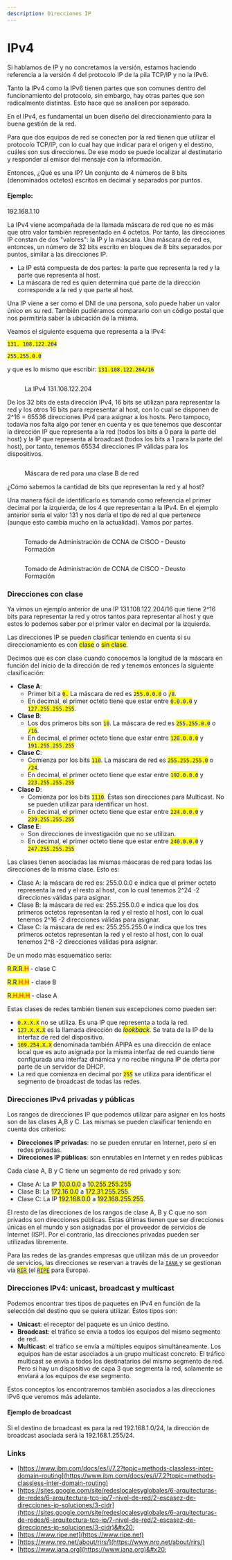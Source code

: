 ```yaml
---
description: Direcciones IP
---
```


# IPv4

Si hablamos de IP y no concretamos la versión, estamos haciendo referencia a la versión 4 del protocolo IP de la pila TCP/IP y no la IPv6.&#x20;

Tanto la IPv4 como la IPv6 tienen partes que son comunes dentro del funcionamiento del protocolo, sin embargo, hay otras partes que son radicalmente distintas. Esto hace que se analicen por separado.

En el IPv4, es fundamental un buen diseño del direccionamiento para la buena gestión de la red.

Para que dos equipos de red se conecten por la red tienen que utilizar el protocolo TCP/IP, con lo cual hay que indicar para el origen y el destino, cuáles son sus direcciones. De ese modo se puede localizar al destinatario y  responder al emisor del mensaje con la información.&#x20;

Entonces, ¿Qué es una IP? Un conjunto de 4 números de 8 bits (denominados octetos) escritos en decimal y separados por puntos.&#x20;

#### Ejemplo:&#x20;

192.168.1.10&#x20;

La IPv4 viene acompañada de la llamada máscara de red que no es más que otro valor también representado en 4 octetos. Por tanto, las direcciones IP constan de dos "valores": la IP y la máscara. Una máscara de red es, entonces, un número de 32 bits escrito en bloques de 8 bits separados por puntos, similar a las direcciones IP.

* La IP está compuesta de dos partes: la parte que representa la red y la parte que representa al host.&#x20;
* La máscara de red es quien determina qué parte de la dirección corresponde a la red y que parte al host.&#x20;

Una IP viene a ser como el DNI de una persona, solo puede haber un valor único en su red. También pudiéramos compararlo con un código postal que nos permitiría saber la ubicación de la misma.&#x20;

Veamos el siguiente esquema que representa a la IPv4:

<mark style="color:blue;">`131. 108.122.204`</mark>

<mark style="color:blue;">`255.255.0.0`</mark>

y que es lo mismo que escribir:  <mark style="color:blue;">`131.108.122.204/16`</mark>

<figure><img src="../../../.gitbook/assets/image (81) (1).png" alt=""><figcaption><p>La IPv4 131.108.122.204</p></figcaption></figure>

De los 32 bits de esta dirección IPv4, 16 bits se utilizan para representar la red y los otros 16 bits para representar al host, con lo cual se disponen de 2^16 = 65536 direcciones IPv4 para asignar a los hosts. Pero tampoco, todavía nos falta algo por tener en cuenta y es que tenemos que descontar la dirección IP que representa a la red (todos los bits a 0 para la parte del host) y la IP que representa al broadcast (todos los bits a 1 para la parte del host), por tanto, tenemos 65534 direcciones IP válidas para los dispositivos.

<figure><img src="../../../.gitbook/assets/image (11) (1) (1) (1) (1) (1) (1).png" alt=""><figcaption><p>Máscara de red para una clase B de red</p></figcaption></figure>

¿Cómo sabemos la cantidad de bits que representan la red y al host?&#x20;

Una manera fácil de identificarlo es tomando como referencia el primer decimal por la izquierda, de los 4 que representan a la IPv4. En el ejemplo anterior sería el valor 131 y nos daría el tipo de red al que pertenece (aunque esto cambia mucho en la actualidad). Vamos por partes.



<figure><img src="../../../.gitbook/assets/image (151).png" alt=""><figcaption><p>Tomado de Administración de CCNA de CISCO - Deusto Formación</p></figcaption></figure>

<figure><img src="../../../.gitbook/assets/image (46).png" alt=""><figcaption><p>Tomado de Administración de CCNA de CISCO - Deusto Formación</p></figcaption></figure>

### Direcciones con clase

Ya vimos un ejemplo anterior de una IP 131.108.122.204/16 que tiene 2^16 bits para representar la red y otros tantos para representar al host y que estos lo podemos saber por el primer valor en decimal por la izquierda.&#x20;

Las direcciones IP se pueden clasificar teniendo en cuenta si su direccionamiento es con <mark style="color:blue;">clase</mark> o <mark style="color:blue;">sin clase</mark>.&#x20;

Decimos que es con clase cuando conocemos la longitud de la máscara en función del inicio de la dirección de red y tenemos entonces la siguiente clasificación:

* **Clase A**:&#x20;
  * Primer bit a  <mark style="color:blue;">`0.`</mark> La máscara de red es <mark style="color:blue;">`255.0.0.0`</mark> o <mark style="color:blue;">`/8`</mark>.&#x20;
  * En decimal, el primer octeto tiene que estar entre <mark style="color:blue;">`0.0.0.0`</mark> y <mark style="color:blue;">`127.255.255.255`</mark>.&#x20;
* **Clase B**:&#x20;
  * Los dos primeros bits  son <mark style="color:blue;">`10`</mark>. La máscara de red es <mark style="color:blue;">`255.255.0.0`</mark> o <mark style="color:blue;">`/16`</mark>.&#x20;
  * En decimal, el primer octeto tiene que estar entre <mark style="color:blue;">`128.0.0.0`</mark> y <mark style="color:blue;">`191.255.255.255`</mark>
* **Clase C**:&#x20;
  * Comienza por  los bits <mark style="color:blue;">`110`</mark>. La máscara de red es <mark style="color:blue;">`255.255.255.0`</mark> o <mark style="color:blue;">`/24`</mark>.&#x20;
  * En decimal, el primer octeto tiene que estar entre <mark style="color:blue;">`192.0.0.0`</mark> y <mark style="color:blue;">`223.255.255.255`</mark>
* **Clase D**:&#x20;
  * Comienza por  los bits <mark style="color:blue;">`1110`</mark>. Éstas son direcciones para Multicast. No se pueden utilizar para identificar un host.&#x20;
  * En decimal, el primer octeto tiene que estar entre <mark style="color:blue;">`224.0.0.0`</mark> y <mark style="color:blue;">`239.255.255.255`</mark>
* **Clase E**:&#x20;
  * Son direcciones de investigación que no se utilizan.
  * En decimal, el primer octeto tiene que estar entre <mark style="color:blue;">`240.0.0.0`</mark> y <mark style="color:blue;">`247.255.255.255`</mark>

Las clases tienen asociadas las mismas máscaras de red para todas las direcciones de la misma clase. Esto es:

* Clase A: la máscara de red es: 255.0.0.0 e indica que el primer octeto representa la red y el resto al host, con lo cual tenemos 2^24 -2 direcciones válidas para asignar.&#x20;
* Clase B: la máscara de red es: 255.255.0.0 e indica que los dos primeros octetos representan la red y el resto al host, con lo cual tenemos 2^16 -2 direcciones válidas para asignar.
* Clase C: la máscara de red es: 255.255.255.0 e indica que los tres primeros octetos representan la red y el resto al host, con lo cual tenemos 2^8 -2 direcciones válidas para asignar.

De un modo más esquemático sería:

<mark style="color:blue;">R.R.R</mark><mark style="color:red;">.H</mark> - clase C

<mark style="color:blue;">R.R</mark><mark style="color:red;">.H.H</mark> - clase B

<mark style="color:blue;">R.</mark><mark style="color:red;">H.H.H</mark> - clase A

Estas clases de redes también tienen sus excepciones como pueden ser:

* <mark style="color:blue;">`0.X.X.X`</mark> no se utiliza. Es una IP que representa a toda la red.
* <mark style="color:blue;">`127.X.X.X`</mark> es la llamada dirección de _<mark style="color:blue;">lookback</mark>_. Se trata de la IP de la interfaz de red del dispositivo.
* <mark style="color:blue;">`169.254.X.X`</mark> denominada también APIPA es una dirección de enlace local que es auto asignada por la misma interfaz de red cuando tiene configurada una interfaz dinámica y no recibe ninguna IP de oferta por parte de un servidor de DHCP.
* La red que comienza en decimal por <mark style="color:blue;">`255`</mark> se utiliza para identificar el segmento de broadcast de todas las redes.

### Direcciones IPv4 privadas y públicas

Los rangos de direcciones IP que podemos utilizar para asignar en los hosts son de las clases A,B y C. Las mismas se pueden clasificar teniendo en cuenta dos criterios:&#x20;

* **Direcciones IP privadas**: no se pueden enrutar en Internet, pero sí en redes privadas.&#x20;
* **Direcciones IP públicas**: son enrutables en Internet y en redes públicas

Cada clase A, B y C tiene un segmento de red privado y son:

* Clase A: La IP <mark style="color:blue;">10.0.0.0</mark> a <mark style="color:blue;">10.255.255.255</mark>
* Clase B: La <mark style="color:blue;">172.16.0.0</mark> a <mark style="color:blue;">172.31.255.255</mark>.&#x20;
* Clase C: La IP <mark style="color:blue;">192.168.0.0</mark> a <mark style="color:blue;">192.168.255.255</mark>.

El resto de las direcciones de los rangos de clase A, B y C que no son privados son direcciones públicas. Éstas últimas tienen que ser direcciones únicas en el mundo y son asignadas por el proveedor de servicios de Internet (ISP). Por el contrario, las direcciones privadas pueden ser utilizadas libremente.

Para las redes de las grandes empresas que utilizan más de un proveedor de servicios, las direcciones se reservan a través de la [`IANA` ](https://www.iana.org)y se gestionan vía [<mark style="color:blue;">`RIR`</mark> ](https://www.nro.net/about/rirs/)(el [<mark style="color:blue;">`RIPE`</mark>](https://www.ripe.net) para Europa).



### Direcciones IPv4: unicast, broadcast y multicast&#x20;

Podemos encontrar tres tipos de paquetes en IPv4 en función de la selección del destino que se quiera utilizar. Éstos tipos son:&#x20;

* **Unicast**:  el receptor del paquete es un único destino.
* **Broadcast**: el tráfico se envía a todos los equipos del mismo segmento de red.
*   **Multicast**: el tráfico se envía a múltiples equipos simultáneamente. Los equipos han de estar asociados a un grupo multicast concreto. El tráfico multicast se envía a todos los destinatarios del mismo segmento de red. Pero si hay un dispositivo de capa 3 que segmenta la red, solamente se enviará a los equipos de ese segmento.



Estos conceptos los encontraremos también asociados a las direcciones IPv6 que veremos más adelante.

#### Ejemplo de broadcast

Si el destino de broadcast es para la red 192.168.1.0/24, la dirección de broadcast asociada será la 192.168.1.255/24.&#x20;



### Links

* [https://www.ibm.com/docs/es/i/7.2?topic=methods-classless-inter-domain-routing](https://www.ibm.com/docs/es/i/7.2?topic=methods-classless-inter-domain-routing)
* [https://sites.google.com/site/redeslocalesyglobales/6-arquitecturas-de-redes/6-arquitectura-tcp-ip/7-nivel-de-red/2-escasez-de-direcciones-ip-soluciones/3-cidr](https://sites.google.com/site/redeslocalesyglobales/6-arquitecturas-de-redes/6-arquitectura-tcp-ip/7-nivel-de-red/2-escasez-de-direcciones-ip-soluciones/3-cidr)&#x20;
* [https://www.ripe.net](https://www.ripe.net)
* [https://www.nro.net/about/rirs/](https://www.nro.net/about/rirs/)
* [https://www.iana.org](https://www.iana.org)&#x20;
